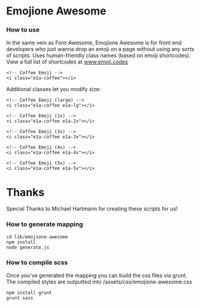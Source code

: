 # Emojione Awesome


### How to use

In the same vein as Font-Awesome, Emojione Awesome is for front end developers who just wanna drop an emoji on a page without using any sorts of scripts.
Uses human-friendly class names (based on emoji shortcodes). View a full list of shortcodes at www.emoji.codes


```
<!-- Coffee Emoji -->
<i class="e1a-coffee"></i>
```

Additional classes let you modify size:

```
<!-- Coffee Emoji (large) -->
<i class="e1a-coffee e1a-lg"></i>

<!-- Coffee Emoji (2x) -->
<i class="e1a-coffee e1a-2x"></i>

<!-- Coffee Emoji (3x) -->
<i class="e1a-coffee e1a-3x"></i>

<!-- Coffee Emoji (4x) -->
<i class="e1a-coffee e1a-4x"></i>

<!-- Coffee Emoji (5x) -->
<i class="e1a-coffee e1a-5x"></i>

```


# Thanks

Special Thanks to Michael Hartmann for creating these scripts for us!


### How to generate mapping

```
cd lib/emojione-awesome
npm install
node generate.js

```

### How to compile scss

Once you've generated the mapping you can build the css files via grunt.
The compiled styles are outputted into /assets/css/emojione-awesome.css

```
npm install grunt
grunt sass
```